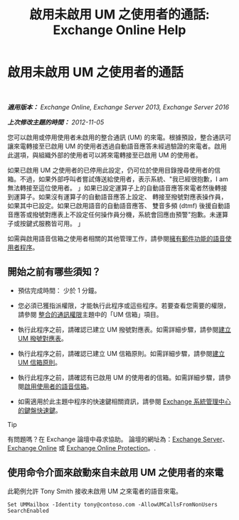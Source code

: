 ﻿---
title: '啟用未啟用 UM 之使用者的通話: Exchange Online Help'
TOCTitle: 啟用未啟用 UM 之使用者的通話
ms:assetid: 3c39c6df-6d7a-469f-b92b-85b3f14bad31
ms:mtpsurl: https://technet.microsoft.com/zh-tw/library/Bb267006(v=EXCHG.150)
ms:contentKeyID: 50472922
ms.date: 05/23/2018
mtps_version: v=EXCHG.150
ms.translationtype: MT
---

# 啟用未啟用 UM 之使用者的通話

 

_**適用版本：** Exchange Online, Exchange Server 2013, Exchange Server 2016_

_**上次修改主題的時間：** 2012-11-05_

您可以啟用或停用使用者未啟用的整合通訊 (UM) 的來電。根據預設，整合通訊可讓來電轉接至已啟用 UM 的使用者透過自動語音應答未經過驗證的來電者。啟用此選項，與組織外部的使用者可以將來電轉接至已啟用 UM 的使用者。

如果已啟用 UM 之使用者的已停用此設定，仍可位於使用目錄搜尋使用者的信箱。不過，如果外部呼叫者嘗試傳送給使用者，表示系統、"我已經很抱歉，I am 無法轉接至這位使用者。 」如果已設定運算子上的自動語音應答來電者然後轉接到運算子。如果沒有運算子的自動語音應答上設定、 轉接至撥號對應表操作員，如果其中已設定。如果已啟用語音的自動語音應答、 雙音多頻 (dtmf) 後援自動語音應答或撥號對應表上不設定任何操作員分機，系統會回應由預警"抱歉。未運算子或按鍵式服務皆可用。 」

如需與啟用語音信箱之使用者相關的其他管理工作，請參閱[擁有郵件功能的語音使用者程序](voice-mail-enabled-user-procedures-exchange-2013-help.md)。

## 開始之前有哪些須知？

  - 預估完成時間： 少於 1 分鐘。

  - 您必須已獲指派權限，才能執行此程序或這些程序。若要查看您需要的權限，請參閱 [整合的通訊權限](unified-messaging-permissions-exchange-2013-help.md)主題中的「UM 信箱」項目。

  - 執行此程序之前，請確認已建立 UM 撥號對應表。如需詳細步驟，請參閱[建立 UM 撥號對應表](create-a-um-dial-plan-exchange-2013-help.md)。

  - 執行此程序之前，請確認已建立 UM 信箱原則。如需詳細步驟，請參閱[建立 UM 信箱原則](create-a-um-mailbox-policy-exchange-2013-help.md)。

  - 執行此程序之前，請確認有已啟用 UM 的使用者的信箱。如需詳細步驟，請參閱[啟用使用者的語音信箱](enable-a-user-for-voice-mail-exchange-2013-help.md)。

  - 如需適用於此主題中程序的快速鍵相關資訊，請參閱 [Exchange 系統管理中心的鍵盤快速鍵](keyboard-shortcuts-in-the-exchange-admin-center-exchange-online-protection-help.md)。


> [!TIP]  
> 有問題嗎？在 Exchange 論壇中尋求協助。 論壇的網址為：<a href="https://go.microsoft.com/fwlink/p/?linkid=60612">Exchange Server</a>、 <a href="https://go.microsoft.com/fwlink/p/?linkid=267542">Exchange Online</a> 或 <a href="https://go.microsoft.com/fwlink/p/?linkid=285351">Exchange Online Protection</a>。.




## 使用命令介面來啟動來自未啟用 UM 之使用者的來電

此範例允許 Tony Smith 接收未啟用 UM 之來電者的語音來電。

    Set UMMailbox -Identity tony@contoso.com -AllowUMCallsFromNonUsers SearchEnabled

